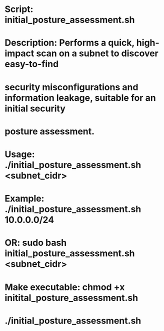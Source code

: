 # Script: initial_posture_assessment.sh
# Description: Performs a quick, high-impact scan on a subnet to discover easy-to-find
# security misconfigurations and information leakage, suitable for an initial security
# posture assessment.
#
# Usage: ./initial_posture_assessment.sh <subnet_cidr>
# Example: ./initial_posture_assessment.sh 10.0.0.0/24
# OR: sudo bash initial_posture_assessment.sh <subnet_cidr>
# Make executable: chmod +x initital_posture_assessment.sh
#                  ./initial_posture_assessment.sh
